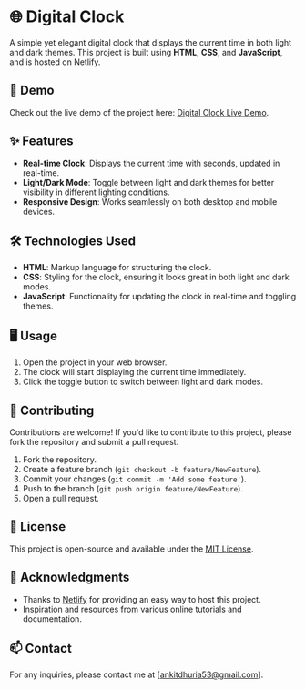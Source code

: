 # 🌐 Digital Clock

A simple yet elegant digital clock that displays the current time in both light and dark themes. This project is built using **HTML**, **CSS**, and **JavaScript**, and is hosted on Netlify.

## 🚀 Demo

Check out the live demo of the project here: [Digital Clock Live Demo](https://digital-clock-light-dark.netlify.app/).

## ✨ Features

- **Real-time Clock**: Displays the current time with seconds, updated in real-time.
- **Light/Dark Mode**: Toggle between light and dark themes for better visibility in different lighting conditions.
- **Responsive Design**: Works seamlessly on both desktop and mobile devices.

## 🛠️ Technologies Used

- **HTML**: Markup language for structuring the clock.
- **CSS**: Styling for the clock, ensuring it looks great in both light and dark modes.
- **JavaScript**: Functionality for updating the clock in real-time and toggling themes.

## 🖥️ Usage

1. Open the project in your web browser.
2. The clock will start displaying the current time immediately.
3. Click the toggle button to switch between light and dark modes.

## 🤝 Contributing

Contributions are welcome! If you'd like to contribute to this project, please fork the repository and submit a pull request.

1. Fork the repository.
2. Create a feature branch (`git checkout -b feature/NewFeature`).
3. Commit your changes (`git commit -m 'Add some feature'`).
4. Push to the branch (`git push origin feature/NewFeature`).
5. Open a pull request.

## 📜 License

This project is open-source and available under the [MIT License](LICENSE).

## 🙏 Acknowledgments

- Thanks to [Netlify](https://www.netlify.com/) for providing an easy way to host this project.
- Inspiration and resources from various online tutorials and documentation.

## 📫 Contact

For any inquiries, please contact me at [ankitdhuria53@gmail.com].

